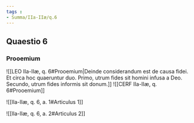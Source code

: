 ```yaml
---
tags : 
- Summa/IIa-IIæ/q.6
---
```


## Quaestio 6

### Prooemium

![[LEO IIa-IIæ, q. 6#Prooemium|Deinde considerandum est de causa fidei. Et circa hoc quaeruntur duo. Primo, utrum fides sit homini infusa a Deo. Secundo, utrum fides informis sit donum.]]
![[CERF IIa-IIæ, q. 6#Prooemium]]

![[IIa-IIæ, q. 6, a. 1#Articulus 1]]

![[IIa-IIæ, q. 6, a. 2#Articulus 2]]

